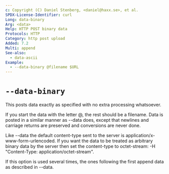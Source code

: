 ```yaml
---
c: Copyright (C) Daniel Stenberg, <daniel@haxx.se>, et al.
SPDX-License-Identifier: curl
Long: data-binary
Arg: <data>
Help: HTTP POST binary data
Protocols: HTTP
Category: http post upload
Added: 7.2
Multi: append
See-also:
  - data-ascii
Example:
  - --data-binary @filename $URL
---
```


# `--data-binary`

This posts data exactly as specified with no extra processing whatsoever.

If you start the data with the letter @, the rest should be a filename. Data
is posted in a similar manner as --data does, except that newlines and
carriage returns are preserved and conversions are never done.

Like --data the default content-type sent to the server is
application/x-www-form-urlencoded. If you want the data to be treated as
arbitrary binary data by the server then set the content-type to octet-stream:
-H "Content-Type: application/octet-stream".

If this option is used several times, the ones following the first append
data as described in --data.
